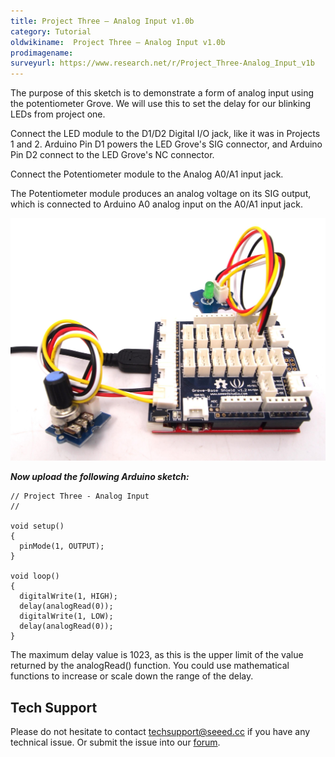 ```yaml
---
title: Project Three – Analog Input v1.0b
category: Tutorial
oldwikiname:  Project Three – Analog Input v1.0b
prodimagename:
surveyurl: https://www.research.net/r/Project_Three-Analog_Input_v1b
---
```


The purpose of this sketch is to demonstrate a form of analog input using the potentiometer Grove. We will use this to set the delay for our blinking LEDs from project one.

Connect the LED module to the D1/D2 Digital I/O jack, like it was in Projects 1 and 2.
Arduino Pin D1 powers the LED Grove's SIG connector, and Arduino Pin D2 connect to the LED Grove's NC connector.

Connect the Potentiometer module to the Analog A0/A1 input jack.

The Potentiometer module produces an analog voltage on its SIG output, which is connected to Arduino A0 analog input on the A0/A1 input jack.

![](https://github.com/SeeedDocument/Project_Three-Analog_Input_v1b/raw/master/img/Analog_Input_v1.0b.jpg)

_**Now upload the following Arduino sketch:**_

```
// Project Three - Analog Input
//

void setup()
{
  pinMode(1, OUTPUT);
}

void loop()
{
  digitalWrite(1, HIGH);
  delay(analogRead(0));
  digitalWrite(1, LOW);
  delay(analogRead(0));
}
```

The maximum delay value is 1023, as this is the upper limit of the value returned by the analogRead() function. You could use mathematical functions to increase or scale down the range of the delay.

## Tech Support
Please do not hesitate to contact [techsupport@seeed.cc](techsupport@seeed.cc) if you have any technical issue. Or submit the issue into our [forum](http://seeedstudio.com/forum/). 